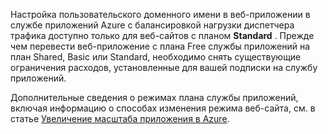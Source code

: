 Настройка пользовательского доменного имени в веб-приложении в службе приложений Azure с балансировкой нагрузки диспетчера трафика доступно только для веб-сайтов с планом **Standard** . Прежде чем перевести веб-приложение с плана Free службы приложений на план Shared, Basic или Standard, необходимо снять существующие ограничения расходов, установленные для вашей подписки на службу приложений. 

Дополнительные сведения о режимах плана службы приложений, включая информацию о способах изменения режима веб-сайта, см. в статье [Увеличение масштаба приложения в Azure](../articles/app-service-web/web-sites-scale.md).



<!--HONumber=Nov16_HO3-->


